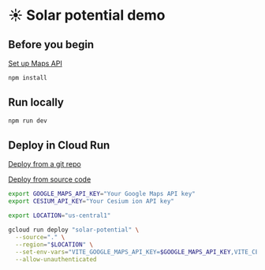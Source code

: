 # ☀️ Solar potential demo

## Before you begin
[Set up Maps API](https://console.cloud.google.com/google/maps-apis/start)

```sh
npm install
```

## Run locally

```sh
npm run dev
```

## Deploy in Cloud Run

[Deploy from a git repo](https://cloud.google.com/run/docs/quickstarts/deploy-continuously#deploy-from-repo)

[Deploy from source code](https://cloud.google.com/run/docs/quickstarts/build-and-deploy/deploy-nodejs-service)

```sh
export GOOGLE_MAPS_API_KEY="Your Google Maps API key"
export CESIUM_API_KEY="Your Cesium ion API key"

export LOCATION="us-central1"

gcloud run deploy "solar-potential" \
  --source="." \
  --region="$LOCATION" \
  --set-env-vars="VITE_GOOGLE_MAPS_API_KEY=$GOOGLE_MAPS_API_KEY,VITE_CESIUM_API_KEY=$CESIUM_API_KEY" \
  --allow-unauthenticated
```
